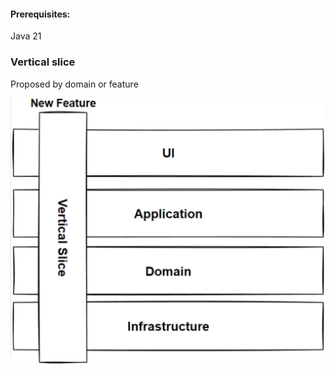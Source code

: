 #### Prerequisites:
Java 21

### Vertical slice
Proposed by domain or feature

![vertical-slice.png](img%2Fvertical-slice.png)